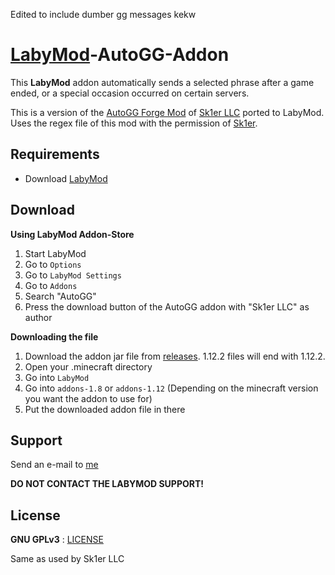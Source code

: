 Edited to include dumber gg messages kekw

# [LabyMod](https://labymod.net)-AutoGG-Addon
This **LabyMod** addon automatically sends a selected phrase after a game ended, or a special occasion occurred on certain servers. 

This is a version of the [AutoGG Forge Mod](https://github.com/Sk1erLLC/AutoGG/) of [Sk1er LLC](https://github.com/Sk1erLLC) ported to LabyMod.
Uses the regex file of this mod with the permission of [Sk1er](https://github.com/Sk1er).

## Requirements
- Download [LabyMod](https://www.labymod.net/download)

## Download
**Using LabyMod Addon-Store**

1. Start LabyMod
2. Go to `Options`
3. Go to `LabyMod Settings`
4. Go to `Addons`
5. Search "AutoGG"
6. Press the download button of the AutoGG addon with "Sk1er LLC" as author

**Downloading the file**

1. Download the addon jar file from [releases](https://github.com/MineFlash07/LabyMod-AutoGG-Addon/releases/). 1.12.2 files will end with 1.12.2.
2. Open your .minecraft directory
3. Go into `LabyMod`
4. Go into `addons-1.8` or `addons-1.12` (Depending on the minecraft version you want the addon to use for)
5. Put the downloaded addon file in there

## Support
Send an e-mail to [me](mailto:mineflash07@gmail.com)

**DO NOT CONTACT THE LABYMOD SUPPORT!**

## License
**GNU GPLv3** : [LICENSE](LICENSE)

Same as used by Sk1er LLC
